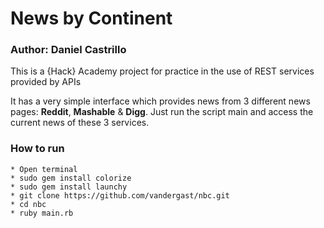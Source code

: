 # News by Continent
### Author: Daniel Castrillo

This is a {Hack} Academy project for practice in the use of REST services provided by APIs

It has a very simple interface which provides news from 3 different news pages: **Reddit**, **Mashable** & **Digg**. 
Just run the script main and access the current news of these 3 services.

### How to run 
	* Open terminal
	* sudo gem install colorize
	* sudo gem install launchy
	* git clone https://github.com/vandergast/nbc.git
	* cd nbc
	* ruby main.rb

